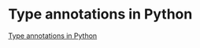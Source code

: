 # Type annotations in Python
[Type annotations in Python](https://aiwithcloud.com/2022/09/15/type_annotations_in_python/)